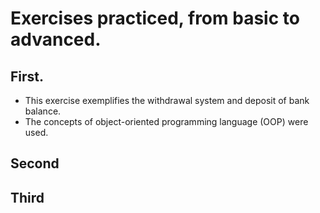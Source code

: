# Exercises practiced, from basic to advanced.

## First.

- This exercise exemplifies the withdrawal system and deposit of bank balance.
- The concepts of object-oriented programming language (OOP) were used.

## Second


## Third
